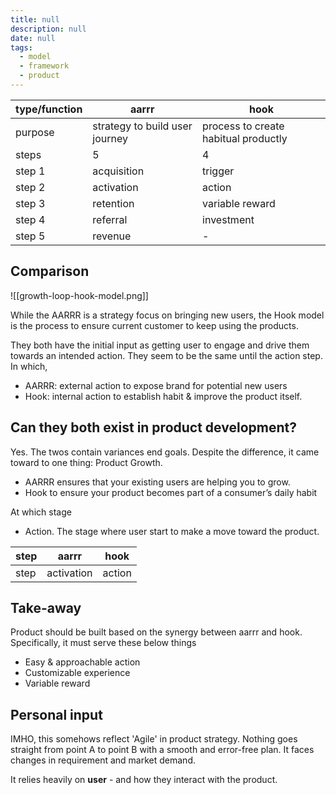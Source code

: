 ```yaml
---
title: null
description: null
date: null
tags:
  - model
  - framework
  - product
---
```


| type/function | aarrr                          | hook                                 |
| ------------- | ------------------------------ | ------------------------------------ |
| purpose       | strategy to build user journey | process to create habitual productly |
| steps         | 5                              | 4                                    |
| step 1        | acquisition                    | trigger                              |
| step 2        | activation                     | action                               |
| step 3        | retention                      | variable reward                      |
| step 4        | referral                       | investment                           |
| step 5        | revenue                        | -                                    |

## Comparison

![[growth-loop-hook-model.png]]

While the AARRR is a strategy focus on bringing new users, the Hook model is the process to ensure current customer to keep using the products.

They both have the initial input as getting user to engage and drive them towards an intended action. They seem to be the same until the action step. In which,

- AARRR: external action to expose brand for potential new users
- Hook: internal action to establish habit & improve the product itself.

## Can they both exist in product development?

Yes. The twos contain variances end goals. Despite the difference, it came toward to one thing: Product Growth.

- AARRR ensures that your existing users are helping you to grow.
- Hook to ensure your product becomes part of a consumer’s daily habit

At which stage

- Action. The stage where user start to make a move toward the product.

| step | aarrr      | hook   |
| ---- | ---------- | ------ |
| step | activation | action |

## Take-away

Product should be built based on the synergy between aarrr and hook. Specifically, it must serve these below things

- Easy & approachable action
- Customizable experience
- Variable reward

## Personal input

IMHO, this somehows reflect 'Agile' in product strategy. Nothing goes straight from point A to point B with a smooth and error-free plan. It faces changes in requirement and market demand.

It relies heavily on **user** - and how they interact with the product.
